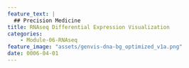 ```yaml
---
feature_text: |
  ## Precision Medicine
title: RNAseq Differential Expression Visualization
categories:
    - Module-06-RNAseq
feature_image: "assets/genvis-dna-bg_optimized_v1a.png"
date: 0006-04-01
---
```


